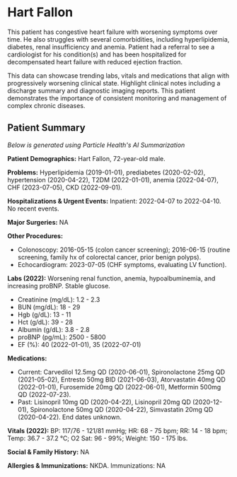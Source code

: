 # Hart Fallon

This patient has congestive heart failure with worsening symptoms over time. He also struggles with several comorbidities, including hyperlipidemia, diabetes, renal insufficiency and anemia. Patient had a referral to see a cardiologist for his condition(s) and has been hospitalized for decompensated heart failure with reduced ejection fraction.

This data can showcase trending labs, vitals and medications that align with progressively worsening clinical state. Highlight clinical notes including a discharge summary and diagnostic imaging reports. This patient demonstrates the importance of consistent monitoring and management of complex chronic diseases.

## Patient Summary
*Below is generated using Particle Health's AI Summarization*

**Patient Demographics:** Hart Fallon, 72-year-old male.

**Problems:** Hyperlipidemia (2019-01-01), prediabetes (2020-02-02), hypertension (2020-04-22), T2DM (2022-01-01), anemia (2022-04-07), CHF (2023-07-05), CKD (2022-09-01).

**Hospitalizations & Urgent Events:** Inpatient: 2022-04-07 to 2022-04-10. No recent events.

**Major Surgeries:** NA

**Other Procedures:**

* Colonoscopy: 2016-05-15 (colon cancer screening); 2016-06-15 (routine screening, family hx of colorectal cancer, prior benign polyps).  
* Echocardiogram: 2023-07-05 (CHF symptoms, evaluating LV function).

**Labs (2022):** Worsening renal function, anemia, hypoalbuminemia, and increasing proBNP. Stable glucose.

* Creatinine (mg/dL): 1.2 \- 2.3  
* BUN (mg/dL): 18 \- 29  
* Hgb (g/dL): 13 \- 11  
* Hct (g/dL): 39 \- 28  
* Albumin (g/dL): 3.8 \- 2.8  
* proBNP (pg/mL): 2500 \- 5800  
* EF (%): 40 (2022-01-01), 35 (2022-07-01)

**Medications:**

* Current: Carvedilol 12.5mg QD (2020-06-01), Spironolactone 25mg QD (2021-05-02), Entresto 50mg BID (2021-06-03), Atorvastatin 40mg QD (2022-01-01), Furosemide 20mg QD (2022-06-01), Metformin 500mg QD (2022-07-23).  
* Past: Lisinopril 10mg QD (2020-04-22), Lisinopril 20mg QD (2020-12-01), Spironolactone 50mg QD (2020-04-22), Simvastatin 20mg QD (2020-04-22). End dates unknown.

**Vitals (2022):** BP: 117/76 \- 121/81 mmHg; HR: 68 \- 75 bpm; RR: 14 \- 18 bpm; Temp: 36.7 \- 37.2 °C; O2 Sat: 96 \- 99%; Weight: 150 \- 175 lbs.

**Social & Family History:** NA

**Allergies & Immunizations:** NKDA. Immunizations: NA
